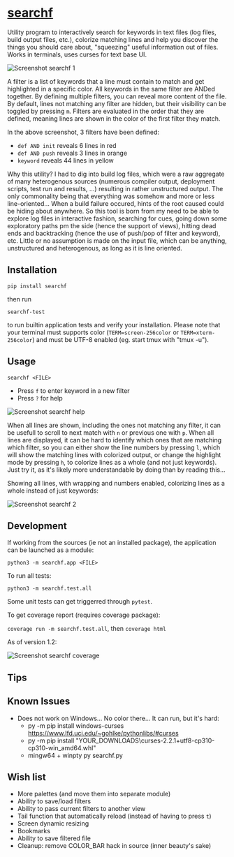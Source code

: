 # [searchf](https://github.com/human3/searchf)

Utility program to interactively search for keywords in text files (log files, build output files, etc.), colorize matching lines and help you discover the things you should care about, "squeezing" useful information out of files. Works in terminals, uses curses for text base UI.

![Screenshot searchf 1](https://user-images.githubusercontent.com/15265841/147424844-9bece2d4-ceb0-4ea1-b989-a40ea3e6d3ac.png)

A filter is a list of keywords that a line must contain to match and get highlighted in a specific color. All keywords in the same filter are ANDed together. By defining multiple filters, you can reveal more content of the file. By default, lines not matching any filter are hidden, but their visibility can be toggled by pressing `m`. Filters are evaluated in the order that they are defined, meaning lines are shown in the color of the first filter they match.

In the above screenshot, 3 filters have been defined:
- `def AND init` reveals 6 lines in red
- `def AND push` reveals 3 lines in orange
- `keyword` reveals 44 lines in yellow

Why this utility? I had to dig into build log files, which were a raw aggregate of many heterogenous sources (numerous compiler output, deployment scripts, test run and results, ...) resulting in rather unstructured output. The only commonality being that everything was somehow and more or less line-oriented... When a build failure occured, hints of the root caused could be hiding about anywhere. So this tool is born from my need to be able to explore log files in interactive fashion, searching for cues, going down some exploratory paths pm the side (hence the support of views), hitting dead ends and backtracking (hence the use of push/pop of filter and keyword), etc. Little or no assumption is made on the input file, which can be anything, unstructured and heterogenous, as long as it is line oriented.

## Installation

`pip install searchf`

then run

`searchf-test`

to run builtin application tests and verify your installation. Please note that your terminal must supports color (`TERM=screen-256color` or `TERM=xterm-256color`) and must be UTF-8 enabled (eg. start tmux with "tmux -u").

## Usage

`searchf <FILE>`

- Press `f` to enter keyword in a new filter
- Press `?` for help
 
![Screenshot searchf help](https://user-images.githubusercontent.com/15265841/147424944-cbb41951-9911-4577-bd3a-857293802f0a.png)

When all lines are shown, including the ones not matching any filter, it can be usefull to scroll to next match with `n` or previous one with `p`. When all lines are displayed, it can be hard to identify which ones that are matching which filter, so you can either show the line numbers by pressing `l`, which will show the matching lines with colorized output, or change the highlight mode by pressing `h`, to colorize lines as a whole (and not just keywords). Just try it, as it's likely more understandable by doing than by reading this...

Showing all lines, with wrapping and numbers enabled, colorizing lines as a whole instead of just keywords:

![Screenshot searchf 2](https://user-images.githubusercontent.com/15265841/147425069-609e346d-c84d-452c-bfb2-8e32cadf10d5.png)

## Development

If working from the sources (ie not an installed package), the application can be
launched as a module:

`python3 -m searchf.app <FILE>`

To run all tests:

`python3 -m searchf.test.all`

Some unit tests can get triggerred through `pytest`.

To get coverage report (requires coverage package):

`coverage run -m searchf.test.all`, then
`coverage html`

As of version 1.2:

![Screenshot searchf coverage](https://user-images.githubusercontent.com/15265841/147427412-9ac304b6-c0d1-40fe-bc8a-b8539af7f5c4.png)

## Tips


## Known Issues

- Does not work on Windows... No color there... It can run, but it's hard:
  - py -m pip install windows-curses
    https://www.lfd.uci.edu/~gohlke/pythonlibs/#curses
  - py -m pip install "YOUR\_DOWNLOADS\curses-2.2.1+utf8-cp310-cp310-win_amd64.whl"
  - mingw64 + winpty py searchf.py

## Wish list

- More palettes (and move them into separate module)
- Ability to save/load filters
- Ability to pass current filters to another view
- Tail function that automatically reload (instead of having to press `t`)
- Screen dynamic resizing
- Bookmarks
- Ability to save filtered file
- Cleanup: remove COLOR_BAR hack in source (inner beauty's sake)
